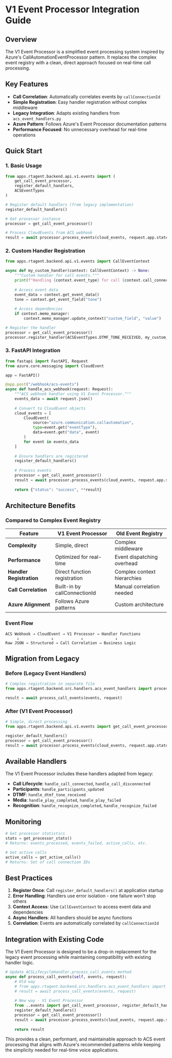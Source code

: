 # V1 Event Processor Integration Guide

## Overview

The V1 Event Processor is a simplified event processing system inspired by Azure's CallAutomationEventProcessor pattern. It replaces the complex event registry with a clean, direct approach focused on real-time call processing.

## Key Features

- **Call Correlation**: Automatically correlates events by `callConnectionId`
- **Simple Registration**: Easy handler registration without complex middleware
- **Legacy Integration**: Adapts existing handlers from `acs_event_handlers.py`
- **Azure Pattern**: Follows Azure's Event Processor documentation patterns
- **Performance Focused**: No unnecessary overhead for real-time operations

## Quick Start

### 1. Basic Usage

```python
from apps.rtagent.backend.api.v1.events import (
    get_call_event_processor,
    register_default_handlers,
    ACSEventTypes
)

# Register default handlers (from legacy implementation)
register_default_handlers()

# Get processor instance
processor = get_call_event_processor()

# Process CloudEvents from ACS webhook
result = await processor.process_events(cloud_events, request.app.state)
```

### 2. Custom Handler Registration

```python
from apps.rtagent.backend.api.v1.events import CallEventContext

async def my_custom_handler(context: CallEventContext) -> None:
    """Custom handler for call events."""
    print(f"Handling {context.event_type} for call {context.call_connection_id}")
    
    # Access event data
    event_data = context.get_event_data()
    tone = context.get_event_field("tone")
    
    # Access dependencies
    if context.memo_manager:
        context.memo_manager.update_context("custom_field", "value")

# Register the handler
processor = get_call_event_processor()
processor.register_handler(ACSEventTypes.DTMF_TONE_RECEIVED, my_custom_handler)
```

### 3. FastAPI Integration

```python
from fastapi import FastAPI, Request
from azure.core.messaging import CloudEvent

app = FastAPI()

@app.post("/webhook/acs-events")
async def handle_acs_webhook(request: Request):
    """ACS webhook handler using V1 Event Processor."""
    events_data = await request.json()
    
    # Convert to CloudEvent objects
    cloud_events = [
        CloudEvent(
            source="azure.communication.callautomation",
            type=event.get("eventType"),
            data=event.get("data", event)
        )
        for event in events_data
    ]
    
    # Ensure handlers are registered
    register_default_handlers()
    
    # Process events
    processor = get_call_event_processor()
    result = await processor.process_events(cloud_events, request.app.state)
    
    return {"status": "success", **result}
```

## Architecture Benefits

### Compared to Complex Event Registry

| Feature | V1 Event Processor | Old Event Registry |
|---------|-------------------|-------------------|
| **Complexity** | Simple, direct | Complex middleware |
| **Performance** | Optimized for real-time | Event dispatching overhead |
| **Handler Registration** | Direct function registration | Complex context hierarchies |
| **Call Correlation** | Built-in by callConnectionId | Manual correlation needed |
| **Azure Alignment** | Follows Azure patterns | Custom architecture |

### Event Flow

```
ACS Webhook → CloudEvent → V1 Processor → Handler Functions
     ↓              ↓            ↓              ↓
Raw JSON → Structured → Call Correlation → Business Logic
```

## Migration from Legacy

### Before (Legacy Event Handlers)
```python
# Complex registration in separate file
from apps.rtagent.backend.src.handlers.acs_event_handlers import process_call_events

result = await process_call_events(events, request)
```

### After (V1 Event Processor)
```python
# Simple, direct processing
from apps.rtagent.backend.api.v1.events import get_call_event_processor, register_default_handlers

register_default_handlers()
processor = get_call_event_processor()
result = await processor.process_events(cloud_events, request.app.state)
```

## Available Handlers

The V1 Event Processor includes these handlers adapted from legacy:

- **Call Lifecycle**: `handle_call_connected`, `handle_call_disconnected`
- **Participants**: `handle_participants_updated`
- **DTMF**: `handle_dtmf_tone_received`
- **Media**: `handle_play_completed`, `handle_play_failed`
- **Recognition**: `handle_recognize_completed`, `handle_recognize_failed`

## Monitoring

```python
# Get processor statistics
stats = get_processor_stats()
# Returns: events_processed, events_failed, active_calls, etc.

# Get active calls
active_calls = get_active_calls()
# Returns: Set of call connection IDs
```

## Best Practices

1. **Register Once**: Call `register_default_handlers()` at application startup
2. **Error Handling**: Handlers use error isolation - one failure won't stop others
3. **Context Access**: Use `CallEventContext` to access event data and dependencies
4. **Async Handlers**: All handlers should be async functions
5. **Correlation**: Events are automatically correlated by `callConnectionId`

## Integration with Existing Code

The V1 Event Processor is designed to be a drop-in replacement for the legacy event processing while maintaining compatibility with existing handler logic.

```python
# Update ACSLifecycleHandler.process_call_events method
async def process_call_events(self, events, request):
    # Old way
    # from apps.rtagent.backend.src.handlers.acs_event_handlers import process_call_events
    # result = await process_call_events(events, request)
    
    # New way - V1 Event Processor
    from ..events import get_call_event_processor, register_default_handlers
    register_default_handlers()
    processor = get_call_event_processor()
    result = await processor.process_events(cloud_events, request.app.state)
    
    return result
```

This provides a clean, performant, and maintainable approach to ACS event processing that aligns with Azure's recommended patterns while keeping the simplicity needed for real-time voice applications.
